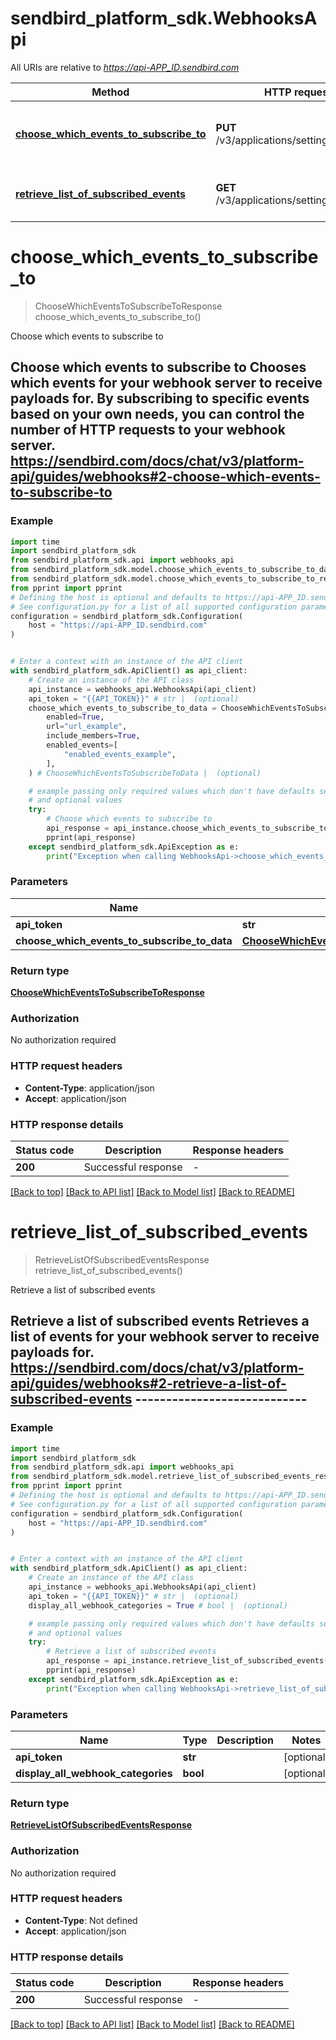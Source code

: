# sendbird_platform_sdk.WebhooksApi

All URIs are relative to *https://api-APP_ID.sendbird.com*

Method | HTTP request | Description
------------- | ------------- | -------------
[**choose_which_events_to_subscribe_to**](WebhooksApi.md#choose_which_events_to_subscribe_to) | **PUT** /v3/applications/settings/webhook | Choose which events to subscribe to
[**retrieve_list_of_subscribed_events**](WebhooksApi.md#retrieve_list_of_subscribed_events) | **GET** /v3/applications/settings/webhook | Retrieve a list of subscribed events


# **choose_which_events_to_subscribe_to**
> ChooseWhichEventsToSubscribeToResponse choose_which_events_to_subscribe_to()

Choose which events to subscribe to

## Choose which events to subscribe to  Chooses which events for your webhook server to receive payloads for. By subscribing to specific events based on your own needs, you can control the number of HTTP requests to your webhook server.  https://sendbird.com/docs/chat/v3/platform-api/guides/webhooks#2-choose-which-events-to-subscribe-to

### Example


```python
import time
import sendbird_platform_sdk
from sendbird_platform_sdk.api import webhooks_api
from sendbird_platform_sdk.model.choose_which_events_to_subscribe_to_data import ChooseWhichEventsToSubscribeToData
from sendbird_platform_sdk.model.choose_which_events_to_subscribe_to_response import ChooseWhichEventsToSubscribeToResponse
from pprint import pprint
# Defining the host is optional and defaults to https://api-APP_ID.sendbird.com
# See configuration.py for a list of all supported configuration parameters.
configuration = sendbird_platform_sdk.Configuration(
    host = "https://api-APP_ID.sendbird.com"
)


# Enter a context with an instance of the API client
with sendbird_platform_sdk.ApiClient() as api_client:
    # Create an instance of the API class
    api_instance = webhooks_api.WebhooksApi(api_client)
    api_token = "{{API_TOKEN}}" # str |  (optional)
    choose_which_events_to_subscribe_to_data = ChooseWhichEventsToSubscribeToData(
        enabled=True,
        url="url_example",
        include_members=True,
        enabled_events=[
            "enabled_events_example",
        ],
    ) # ChooseWhichEventsToSubscribeToData |  (optional)

    # example passing only required values which don't have defaults set
    # and optional values
    try:
        # Choose which events to subscribe to
        api_response = api_instance.choose_which_events_to_subscribe_to(api_token=api_token, choose_which_events_to_subscribe_to_data=choose_which_events_to_subscribe_to_data)
        pprint(api_response)
    except sendbird_platform_sdk.ApiException as e:
        print("Exception when calling WebhooksApi->choose_which_events_to_subscribe_to: %s\n" % e)
```


### Parameters

Name | Type | Description  | Notes
------------- | ------------- | ------------- | -------------
 **api_token** | **str**|  | [optional]
 **choose_which_events_to_subscribe_to_data** | [**ChooseWhichEventsToSubscribeToData**](ChooseWhichEventsToSubscribeToData.md)|  | [optional]

### Return type

[**ChooseWhichEventsToSubscribeToResponse**](ChooseWhichEventsToSubscribeToResponse.md)

### Authorization

No authorization required

### HTTP request headers

 - **Content-Type**: application/json
 - **Accept**: application/json


### HTTP response details

| Status code | Description | Response headers |
|-------------|-------------|------------------|
**200** | Successful response |  -  |

[[Back to top]](#) [[Back to API list]](../README.md#documentation-for-api-endpoints) [[Back to Model list]](../README.md#documentation-for-models) [[Back to README]](../README.md)

# **retrieve_list_of_subscribed_events**
> RetrieveListOfSubscribedEventsResponse retrieve_list_of_subscribed_events()

Retrieve a list of subscribed events

## Retrieve a list of subscribed events  Retrieves a list of events for your webhook server to receive payloads for.  https://sendbird.com/docs/chat/v3/platform-api/guides/webhooks#2-retrieve-a-list-of-subscribed-events ----------------------------

### Example


```python
import time
import sendbird_platform_sdk
from sendbird_platform_sdk.api import webhooks_api
from sendbird_platform_sdk.model.retrieve_list_of_subscribed_events_response import RetrieveListOfSubscribedEventsResponse
from pprint import pprint
# Defining the host is optional and defaults to https://api-APP_ID.sendbird.com
# See configuration.py for a list of all supported configuration parameters.
configuration = sendbird_platform_sdk.Configuration(
    host = "https://api-APP_ID.sendbird.com"
)


# Enter a context with an instance of the API client
with sendbird_platform_sdk.ApiClient() as api_client:
    # Create an instance of the API class
    api_instance = webhooks_api.WebhooksApi(api_client)
    api_token = "{{API_TOKEN}}" # str |  (optional)
    display_all_webhook_categories = True # bool |  (optional)

    # example passing only required values which don't have defaults set
    # and optional values
    try:
        # Retrieve a list of subscribed events
        api_response = api_instance.retrieve_list_of_subscribed_events(api_token=api_token, display_all_webhook_categories=display_all_webhook_categories)
        pprint(api_response)
    except sendbird_platform_sdk.ApiException as e:
        print("Exception when calling WebhooksApi->retrieve_list_of_subscribed_events: %s\n" % e)
```


### Parameters

Name | Type | Description  | Notes
------------- | ------------- | ------------- | -------------
 **api_token** | **str**|  | [optional]
 **display_all_webhook_categories** | **bool**|  | [optional]

### Return type

[**RetrieveListOfSubscribedEventsResponse**](RetrieveListOfSubscribedEventsResponse.md)

### Authorization

No authorization required

### HTTP request headers

 - **Content-Type**: Not defined
 - **Accept**: application/json


### HTTP response details

| Status code | Description | Response headers |
|-------------|-------------|------------------|
**200** | Successful response |  -  |

[[Back to top]](#) [[Back to API list]](../README.md#documentation-for-api-endpoints) [[Back to Model list]](../README.md#documentation-for-models) [[Back to README]](../README.md)

